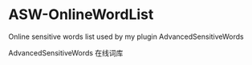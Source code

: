 # ASW-OnlineWordList
Online sensitive words list used by my plugin AdvancedSensitiveWords

AdvancedSensitiveWords 在线词库
